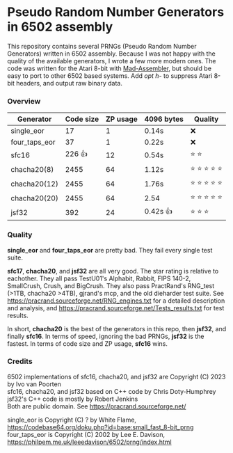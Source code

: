 # Pseudo Random Number Generators in 6502 assembly

This repository contains several PRNGs (Pseudo Random Number Generators) written in 6502 assembly.
Because I was not happy with the quality of the available generators, I wrote a few more modern ones.
The code was written for the Atari 8-bit with [Mad-Assembler](https://github.com/tebe6502/Mad-Assembler), but should be easy to port to other 6502 based systems.
Add *opt h-* to suppress Atari 8-bit headers, and output raw binary data.

### Overview

| Generator | Code size | ZP usage | 4096 bytes | Quality |
| --- | --- | --- | --- | --- |
| single_eor | 17 | 1 | 0.14s | :x: |
| four_taps_eor | 37 | 1 | 0.22s | :x: |
| sfc16 | 226 :thumbsup: | 12 | 0.54s | :star: :star: |
| chacha20(8) | 2455 | 64 | 1.12s | :star: :star: :star: :star: :star: |
| chacha20(12) | 2455 | 64 | 1.76s | :star: :star: :star: :star: :star: |
| chacha20(20) | 2455 | 64 | 2.54 | :star: :star: :star: :star: :star: |
| jsf32 | 392 | 24 | 0.42s :thumbsup: | :star: :star: :star: |

### Quality

**single_eor** and **four_taps_eor** are pretty bad. They fail every single test suite.

**sfc17**, **chacha20**, and **jsf32** are all very good. The star rating is relative to eachother.
They all pass TestU01's Alphabit, Rabbit, FIPS 140-2, SmallCrush, Crush, and BigCrush.
They also pass PractRand's RNG_test (>1TB, chacha20 >4TB), gjrand's mcp, and the old dieharder test suite.
See https://pracrand.sourceforge.net/RNG_engines.txt for a detailed description and analysis, and
https://pracrand.sourceforge.net/Tests_results.txt for test results.

In short, **chacha20** is the best of the generators in this repo, then **jsf32**, and finally **sfc16**.
In terms of speed, ignoring the bad PRNGs, **jsf32** is the fastest. In terms of code size and ZP usage, **sfc16** wins.

### Credits

6502 implementations of sfc16, chacha20, and jsf32 are Copyright (C) 2023 by Ivo van Poorten  
sfc16, chacha20, and jsf32 based on C++ code by Chris Doty-Humphrey  
jsf32's C++ code is mostly by Robert Jenkins  
Both are public domain. See https://pracrand.sourceforge.net/

single_eor is Copyright (C) ? by White Flame, https://codebase64.org/doku.php?id=base:small_fast_8-bit_prng  
four_taps_eor is Copyright (C) 2002 by Lee E. Davison, https://philpem.me.uk/leeedavison/6502/prng/index.html  

